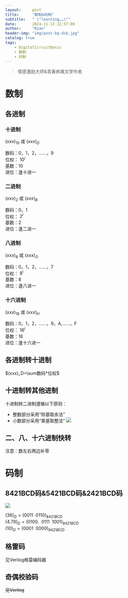 ```yaml
---
layout:     post
title:      "数制&码制"
subtitle:   " \"learning……\""
date:       2024-11-13 22:57:00
author:     "Ryan"
header-img: "img/post-bg-dcb.jpg"
catalog: true
tags:
    - DigitalCircuitBasis
    - 数制
    - 码制
---
```


> 情感激励大师&青春疼痛文学作者

# 数制
## 各进制
### 十进制
$(xxx)_{10}$ 或 $(xxx)_D$

数码：0，1，2，……，9  
位权： ${10}^{i}$  
基数：10  
进位：逢十进一

### 二进制
$(xxx)_{2}$ 或 $(xxx)_B$

数码：0，1  
位权： ${2}^{i}$  
基数：2  
进位：逢二进一

### 八进制
$(xxx)_{8}$ 或 $(xxx)_O$

数码：0，1，2，……，7  
位权： ${8}^{i}$  
基数：8  
进位：逢八进一

### 十六进制
$(xxx)_{16}$ 或 $(xxx)_H$

数码：0，1，2，……，9，A,……，F  
位权： ${16}^{i}$  
基数：16  
进位：逢十六进一

## 各进制转十进制
$(xxx)_D=\sum数码*位权$

## 十进制转其他进制
十进制转二进制遵循以下原则：
* 整数部分采用“除基取余法”
* 小数部分采用“乘基取整法”
![](https://ryanaqu.github.io/img/inpost_dcb/dec2any.png)

## 二、八、十六进制快转
注意：数左右两边补零

# 码制
## 8421BCD码&5421BCD码&2421BCD码  
![](https://ryanaqu.github.io/img/inpost_dcb/dcb_codes.png)

$(36)_D=(0011\ \ 0110) _{8421BCD}$  
$(4.79)_D=(0100.\ \ 0111\ \ 1001) _{8421BCD}$  
$(10)_D=(0001\ \ 0000) _{8421BCD}$  

## 格雷码
见Verilog格雷编码器
## 奇偶校验码
~~见Verilog~~
